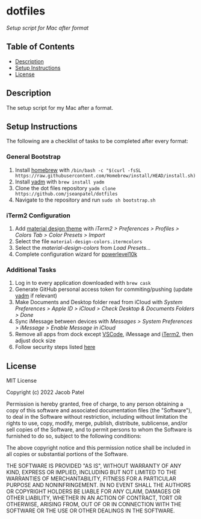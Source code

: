 
# dotfiles

*Setup script for Mac after format*

## Table of Contents
- [Description](#description)
- [Setup Instructions](#setup-instructions)
- [License](#license)

## Description

The setup script for my Mac after a format.

## Setup Instructions

The following are a checklist of tasks to be completed after every format:

### General Bootstrap

1. Install [homebrew](https://brew.sh) with `/bin/bash -c "$(curl -fsSL https://raw.githubusercontent.com/Homebrew/install/HEAD/install.sh)`
2. Install [yadm](https://yadm.io) with `brew install yadm`
3. Clone the dot files repository `yadm clone https://github.com/jseanpatel/dotfiles`
4. Navigate to the repository and run `sudo sh bootstrap.sh`

### iTerm2 Configuration

1. Add [material design theme](https://github.com/MartinSeeler/iterm2-material-design) with *iTerm2 > Preferences > Profiles > Colors Tab > Color Presets > Import*
2. Select the file `material-design-colors.itermcolors` 
3. Select the *material-design-colors* from *Load Presets...*
4. Complete configuration wizard for [powerlevel10k](https://github.com/romkatv/powerlevel10k)

### Additional Tasks

1. Log in to every application downloaded with `brew cask`
2. Generate GitHub personal access token for commiting/pushing (update [yadm](https://yadm.io) if relevant)
3. Make Documents and Desktop folder read from iCloud with *System Preferences > Apple ID > iCloud > Check Desktop & Documents Folders > Done*
4. Sync iMessage between devices with *Messages > System Preferences > iMessage > Enable Message in iCloud*
5. Remove all apps from dock except [VSCode](https://code.visualstudio.com/), iMessage and [iTerm2](https://iterm2.com/), then adjust dock size
6. Follow security steps listed [here](https://www.bejarano.io/hardening-macos/)

## License

MIT License

Copyright (c) 2022 Jacob Patel

Permission is hereby granted, free of charge, to any person obtaining a copy of this software and associated documentation files (the "Software"), to deal in the Software without restriction, including without limitation the rights to use, copy, modify, merge, publish, distribute, sublicense, and/or sell copies of the Software, and to permit persons to whom the Software is furnished to do so, subject to the following conditions:

The above copyright notice and this permission notice shall be included in all copies or substantial portions of the Software.

THE SOFTWARE IS PROVIDED "AS IS", WITHOUT WARRANTY OF ANY KIND, EXPRESS OR IMPLIED, INCLUDING BUT NOT LIMITED TO THE WARRANTIES OF MERCHANTABILITY, FITNESS FOR A PARTICULAR PURPOSE AND NONINFRINGEMENT. IN NO EVENT SHALL THE AUTHORS OR COPYRIGHT HOLDERS BE LIABLE FOR ANY CLAIM, DAMAGES OR OTHER LIABILITY, WHETHER IN AN ACTION OF CONTRACT, TORT OR OTHERWISE, ARISING FROM, OUT OF OR IN CONNECTION WITH THE SOFTWARE OR THE USE OR OTHER DEALINGS IN THE SOFTWARE.